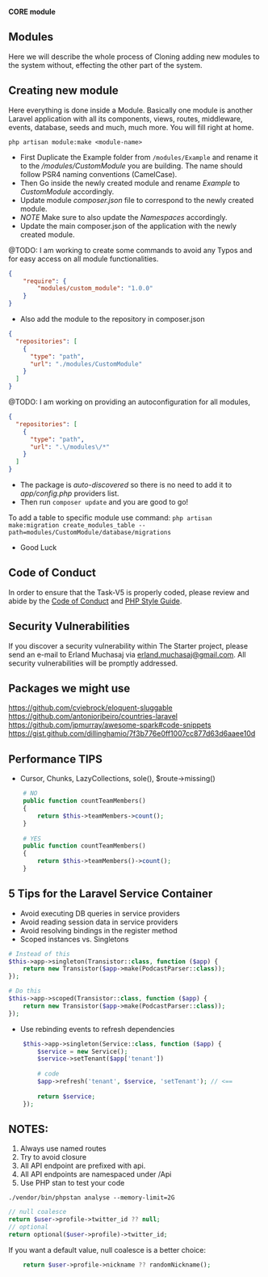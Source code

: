 **CORE module**

## Modules

Here we will describe the whole process of Cloning adding new modules to the system without,
effecting the other part of the system.

## Creating new module

Here everything is done inside a Module. 
Basically one module is another Laravel application with all its components, views, 
routes, middleware, events, database, seeds and much, much more. 
You will fill right at home.


`php artisan module:make <module-name>`

- First Duplicate the Example folder from  ``` /modules/Example ``` and rename it to the */modules/CustomModule* you are building.
  The name should follow PSR4 naming conventions (CamelCase).
- Then Go inside the newly created module and rename *Example* to *CustomModule* accordingly.
- Update module *composer.json* file to correspond to the newly created module.
- *NOTE* Make sure to also update the *Namespaces* accordingly.
- Update the main composer.json of the application with the newly created module.

@TODO: I am working to create some commands to avoid any Typos and for easy access on all module functionalities.

```json
{
    "require": {
        "modules/custom_module": "1.0.0"
    }
}
```
- Also add the module to the repository in composer.json
```json
{
  "repositories": [
    {
      "type": "path",
      "url": "./modules/CustomModule"
    }
  ]
}
```


@TODO: I am working on providing an autoconfiguration for all modules,
```json
{
  "repositories": [
    {
      "type": "path",
      "url": ".\/modules\/*"
    }
  ]
}
 ```

- The package is *auto-discovered* so there is no need to add it to *app/config.php* providers list.
- Then run ```` composer update ```` and you are good to go!


To add a table to specific module use command:
``php artisan make:migration create_modules_table --path=modules/CustomModule/database/migrations``


- Good Luck


## Code of Conduct

In order to ensure that the Task-V5 is properly coded, 
please review and abide by the [Code of Conduct](https://cloud.draft2017.com/index.php/s/BTQiKmgMTPDTAtg) and [PHP Style Guide](https://cloud.draft2017.com/index.php/s/WB7TrcaSZJPTgKz).

## Security Vulnerabilities

If you discover a security vulnerability within The Starter project, please send an e-mail to Erland Muchasaj via [erland.muchasaj@gmail.com](mailto:erland.muchasaj@gmail.com).
All security vulnerabilities will be promptly addressed.

## Packages we might use
https://github.com/cviebrock/eloquent-sluggable
https://github.com/antonioribeiro/countries-laravel
https://github.com/jpmurray/awesome-spark#code-snippets
https://gist.github.com/dillinghamio/7f3b776e0ff1007cc877d63d6aaee10d


## Performance TIPS
- Cursor, Chunks, LazyCollections, sole(), $route->missing()
```php
    # NO
    public function countTeamMembers()
    {
        return $this->teamMembers->count();
    }
    
    # YES
    public function countTeamMembers()
    {
        return $this->teamMembers()->count();
    }
```

## 5 Tips for the Laravel Service Container
 - Avoid executing DB queries in service providers
 - Avoid reading session data in service providers
 - Avoid resolving bindings in the register method
 - Scoped instances vs. Singletons

```php
# Instead of this
$this->app->singleton(Transistor::class, function ($app) {
    return new Transistor($app->make(PodcastParser::class));
});

# Do this 
$this->app->scoped(Transistor::class, function ($app) {
    return new Transistor($app->make(PodcastParser::class));
}); 

```

 - Use rebinding events to refresh dependencies
```php
    $this->app->singleton(Service::class, function ($app) {
        $service = new Service();
        $service->setTenant($app['tenant'])
        
        # code
        $app->refresh('tenant', $service, 'setTenant'); // <==
        
        return $service;
    });
```


## NOTES:
1. Always use named routes
2. Try to avoid closure
3. All API endpoint are prefixed with api.
4. All API endpoints are namespaced under /Api
5. Use PHP stan to test your code 
```
./vendor/bin/phpstan analyse --memory-limit=2G
```



```php
// null coalesce
return $user->profile->twitter_id ?? null;
// optional
return optional($user->profile)->twitter_id;
```

If you want a default value, null coalesce is a better choice:

```php
    return $user->profile->nickname ?? randomNickname();
```

